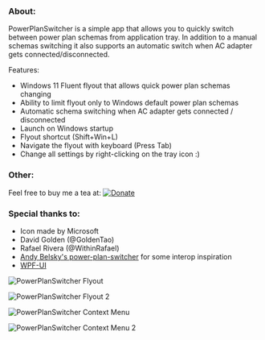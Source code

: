 ### About:
PowerPlanSwitcher is a simple app that allows you to quickly switch between power plan schemas from application tray. In addition to a manual schemas switching it also supports an automatic switch when AC adapter gets connected/disconnected. 

Features:
- Windows 11 Fluent flyout that allows quick power plan schemas changing
- Ability to limit flyout only to Windows default power plan schemas
- Automatic schema switching when AC adapter gets connected / disconnected
- Launch on Windows startup
- Flyout shortcut (Shift+Win+L)
- Navigate the flyout with keyboard (Press Tab)
- Change all settings by right-clicking on the tray icon :)

### Other:
Feel free to buy me a tea at: [![Donate](https://img.shields.io/badge/Donate-Wise-Green.svg)](https://wise.com/pay/me/6ilrsko)

### Special thanks to:
- Icon made by Microsoft
- David Golden (@GoldenTao)
- Rafael Rivera (@WithinRafael)
- [Andy Belsky's power-plan-switcher](https://github.com/andy722/power-plan-switcher) for some interop inspiration
- [WPF-UI](https://github.com/lepoco/wpfui)

![PowerPlanSwitcher Flyout](./ReadmeAssets/PowerSwicher_Flyout_Light.png)

![PowerPlanSwitcher Flyout 2](./ReadmeAssets/PowerSwicher_Flyout_Dark.png)

![PowerPlanSwitcher Context Menu](./ReadmeAssets/PowerSwicher_ContextMenu_1.png)

![PowerPlanSwitcher Context Menu 2](./ReadmeAssets/PowerSwicher_ContextMenu_2.png)
